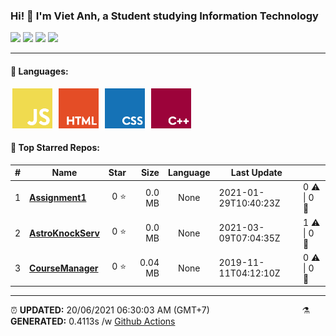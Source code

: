 <h3>Hi! 👋 I'm Viet Anh, a Student studying Information Technology</h3>
<span>
	<img src="https://img.shields.io/badge/0-STARS-8cecff?style=for-the-badge">
	<img src="https://img.shields.io/badge/14-REPOS-f2e174?style=for-the-badge">
	<img src="https://img.shields.io/badge/4-FOLLOWERS-ff9eb6?style=for-the-badge">
	<img src="https://estruyf-github.azurewebsites.net/api/VisitorHit?user=vietanh052000&repo=vietanh0562000&countColor=#ff85c8">
</span>

<hr>

<h4>🧬 Languages:</h4>
<span>
	<img style="margin: 0 3px" width="64" src="assets/icons/js.png" title="JavaScript">
	<img style="margin: 0 3px" width="64" src="assets/icons/html.png" title="Hypertext Markup Language">
	<img style="margin: 0 3px" width="64" src="assets/icons/css.png" title="Cascading Style Sheets">
	<img style="margin: 0 3px" width="64" src="assets/icons/cpp.png" title="C++">
</span>

<h4>🥇 Top Starred Repos:</h4>

|#|Name|Star|Size|Language|Last Update||
|---|---|---:|---:|:---:|---|--|
|1|**[Assignment1](https://github.com/vietanh0562000/Assignment1)**|0 ⭐|0.0 MB|None|2021-01-29T10:40:23Z|0 ⚠  \|  0 🍴|
|2|**[AstroKnockServ](https://github.com/vietanh0562000/AstroKnockServ)**|0 ⭐|0.0 MB|None|2021-03-09T07:04:35Z|1 ⚠  \|  0 🍴|
|3|**[CourseManager](https://github.com/vietanh0562000/CourseManager)**|0 ⭐|0.04 MB|None|2019-11-11T04:12:10Z|0 ⚠  \|  0 🍴|

<hr>

<span style="clear: both">
	<span align="left">⏰ <b>UPDATED:</b> 20/06/2021 06:30:03 AM (GMT+7)</span>
	<span>&emsp;&emsp;&emsp;&emsp;&emsp;&emsp;&emsp;&emsp;&emsp;&emsp;</span>
	<span align="right">⚗ <b>GENERATED:</b>  0.4113s /w <a href="https://github.com/vietanh0562000/vietanh0562000/actions" target="_blank">Github Actions</a></span>
</span>